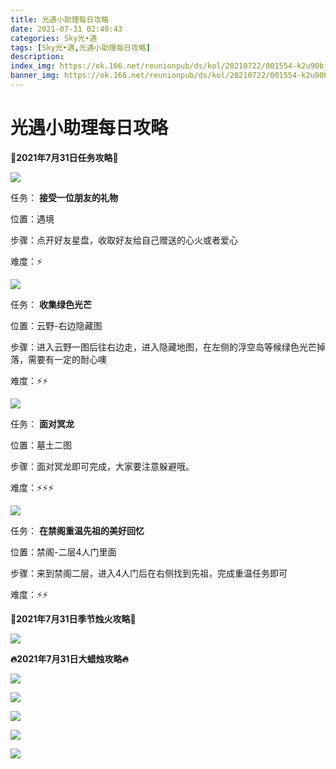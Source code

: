 ```yaml
---
title: 光遇小助理每日攻略
date: 2021-07-31 02:40:43
categories: Sky光•遇
tags: [Sky光•遇,光遇小助理每日攻略]
description: 
index_img: https://ok.166.net/reunionpub/ds/kol/20210722/001554-k2u90bj7ay.png?imageView&thumbnail=600x0&type=jpg
banner_img: https://ok.166.net/reunionpub/ds/kol/20210722/001554-k2u90bj7ay.png?imageView&thumbnail=600x0&type=jpg
---
```

# 光遇小助理每日攻略
**👑2021年7月31日任务攻略👑**

![](https://ok.166.net/reunionpub/ds/kol/20210731/010635-3muglve0ic.png)

任务： **接受一位朋友的礼物**

位置：遇境

步骤：点开好友星盘，收取好友给自己赠送的心火或者爱心

难度：⚡

![](https://ok.166.net/reunionpub/ds/kol/20210731/010717-i4pbh5m76q.png)

任务： **收集绿色光芒**

位置：云野-右边隐藏图

步骤：进入云野一图后往右边走，进入隐藏地图，在左侧的浮空岛等候绿色光芒掉落，需要有一定的耐心噢

难度：⚡⚡

![](https://ok.166.net/reunionpub/ds/kol/20210731/010802-s6a37bl891.png)

任务： **面对冥龙**

位置：墓土二图

步骤：面对冥龙即可完成，大家要注意躲避哦。

难度：⚡⚡⚡

![](https://ok.166.net/reunionpub/ds/kol/20210731/010907-vzw3lmu4tb.png)

任务： **在禁阁重温先祖的美好回忆**  

位置：禁阁-二层4人门里面

步骤：来到禁阁二层，进入4人门后在右侧找到先祖，完成重温任务即可

难度：⚡⚡

 **🌹2021年7月31日季节烛火攻略🌹**

![](https://ok.166.net/reunionpub/ds/kol/20210731/010155-97s42elovj.png)

  

 **🔥2021年7月31日大蜡烛攻略🔥**

![](https://ok.166.net/reunionpub/ds/kol/20210731/010536-p0j3hcdyir.png)

![](https://ok.166.net/reunionpub/ds/kol/20210731/010527-4y2biwzask.png)

![](https://ok.166.net/reunionpub/ds/kol/20210731/010512-9gs4z5w2td.png)

![](https://ok.166.net/reunionpub/ds/kol/20210731/010431-7dcefkzb3q.png)

![](https://ok.166.net/reunionpub/ds/kol/20210731/010348-su3bjd2c5l.png)

